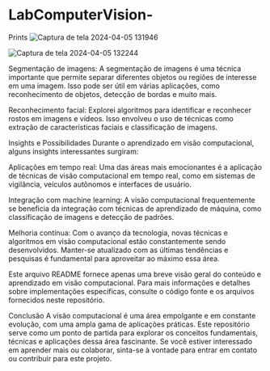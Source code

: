# LabComputerVision-

Prints
![Captura de tela 2024-04-05 131946](https://github.com/arisson00/LabComputerVision-/assets/59842108/948c3814-dbfe-468e-812a-b8d07d3ee762)

![Captura de tela 2024-04-05 132244](https://github.com/arisson00/LabComputerVision-/assets/59842108/af7db6bf-08c4-493b-9575-ba2c65c34e1a)



Segmentação de imagens: A segmentação de imagens é uma técnica importante que permite separar diferentes objetos ou regiões de interesse em uma imagem. Isso pode ser útil em várias aplicações, como reconhecimento de objetos, detecção de bordas e muito mais.

Reconhecimento facial: Explorei algoritmos para identificar e reconhecer rostos em imagens e vídeos. Isso envolveu o uso de técnicas como extração de características faciais e classificação de imagens.

Insights e Possibilidades
Durante o aprendizado em visão computacional, alguns insights interessantes surgiram:

Aplicações em tempo real: Uma das áreas mais emocionantes é a aplicação de técnicas de visão computacional em tempo real, como em sistemas de vigilância, veículos autônomos e interfaces de usuário.

Integração com machine learning: A visão computacional frequentemente se beneficia da integração com técnicas de aprendizado de máquina, como classificação de imagens e detecção de padrões.

Melhoria contínua: Com o avanço da tecnologia, novas técnicas e algoritmos em visão computacional estão constantemente sendo desenvolvidos. Manter-se atualizado com as últimas tendências e pesquisas é fundamental para aproveitar ao máximo essa área.

Este arquivo README fornece apenas uma breve visão geral do conteúdo e aprendizado em visão computacional. Para mais informações e detalhes sobre implementações específicas, consulte o código fonte e os arquivos fornecidos neste repositório.

Conclusão
A visão computacional é uma área empolgante e em constante evolução, com uma ampla gama de aplicações práticas. Este repositório serve como um ponto de partida para explorar os conceitos fundamentais, técnicas e aplicações dessa área fascinante. Se você estiver interessado em aprender mais ou colaborar, sinta-se à vontade para entrar em contato ou contribuir para este projeto.
